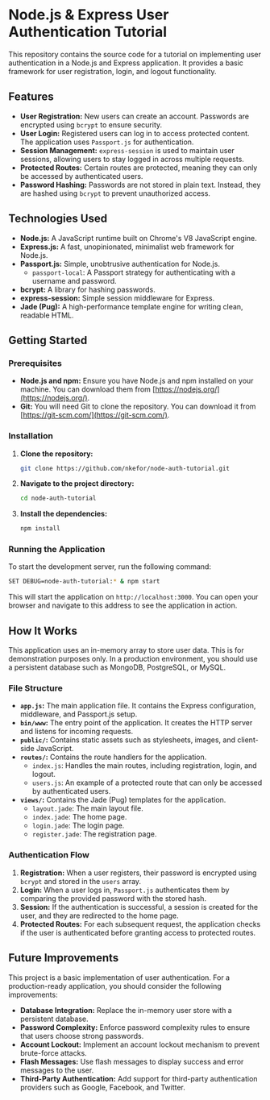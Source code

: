 # Node.js & Express User Authentication Tutorial

This repository contains the source code for a tutorial on implementing user authentication in a Node.js and Express application. It provides a basic framework for user registration, login, and logout functionality.

## Features

*   **User Registration:** New users can create an account. Passwords are encrypted using `bcrypt` to ensure security.
*   **User Login:** Registered users can log in to access protected content. The application uses `Passport.js` for authentication.
*   **Session Management:** `express-session` is used to maintain user sessions, allowing users to stay logged in across multiple requests.
*   **Protected Routes:** Certain routes are protected, meaning they can only be accessed by authenticated users.
*   **Password Hashing:** Passwords are not stored in plain text. Instead, they are hashed using `bcrypt` to prevent unauthorized access.

## Technologies Used

*   **Node.js:** A JavaScript runtime built on Chrome's V8 JavaScript engine.
*   **Express.js:** A fast, unopinionated, minimalist web framework for Node.js.
*   **Passport.js:** Simple, unobtrusive authentication for Node.js.
    *   `passport-local`: A Passport strategy for authenticating with a username and password.
*   **bcrypt:** A library for hashing passwords.
*   **express-session:** Simple session middleware for Express.
*   **Jade (Pug):** A high-performance template engine for writing clean, readable HTML.

## Getting Started

### Prerequisites

*   **Node.js and npm:** Ensure you have Node.js and npm installed on your machine. You can download them from [https://nodejs.org/](https://nodejs.org/).
*   **Git:** You will need Git to clone the repository. You can download it from [https://git-scm.com/](https://git-scm.com/).

### Installation

1.  **Clone the repository:**

    ```bash
    git clone https://github.com/nkefor/node-auth-tutorial.git
    ```

2.  **Navigate to the project directory:**

    ```bash
    cd node-auth-tutorial
    ```

3.  **Install the dependencies:**

    ```bash
    npm install
    ```

### Running the Application

To start the development server, run the following command:

```bash
SET DEBUG=node-auth-tutorial:* & npm start
```

This will start the application on `http://localhost:3000`. You can open your browser and navigate to this address to see the application in action.

## How It Works

This application uses an in-memory array to store user data. This is for demonstration purposes only. In a production environment, you should use a persistent database such as MongoDB, PostgreSQL, or MySQL.

### File Structure

*   **`app.js`:** The main application file. It contains the Express configuration, middleware, and Passport.js setup.
*   **`bin/www`:** The entry point of the application. It creates the HTTP server and listens for incoming requests.
*   **`public/`:** Contains static assets such as stylesheets, images, and client-side JavaScript.
*   **`routes/`:** Contains the route handlers for the application.
    *   `index.js`: Handles the main routes, including registration, login, and logout.
    *   `users.js`: An example of a protected route that can only be accessed by authenticated users.
*   **`views/`:** Contains the Jade (Pug) templates for the application.
    *   `layout.jade`: The main layout file.
    *   `index.jade`: The home page.
    *   `login.jade`: The login page.
    *   `register.jade`: The registration page.

### Authentication Flow

1.  **Registration:** When a user registers, their password is encrypted using `bcrypt` and stored in the `users` array.
2.  **Login:** When a user logs in, `Passport.js` authenticates them by comparing the provided password with the stored hash.
3.  **Session:** If the authentication is successful, a session is created for the user, and they are redirected to the home page.
4.  **Protected Routes:** For each subsequent request, the application checks if the user is authenticated before granting access to protected routes.

## Future Improvements

This project is a basic implementation of user authentication. For a production-ready application, you should consider the following improvements:

*   **Database Integration:** Replace the in-memory user store with a persistent database.
*   **Password Complexity:** Enforce password complexity rules to ensure that users choose strong passwords.
*   **Account Lockout:** Implement an account lockout mechanism to prevent brute-force attacks.
*   **Flash Messages:** Use flash messages to display success and error messages to the user.
*   **Third-Party Authentication:** Add support for third-party authentication providers such as Google, Facebook, and Twitter.